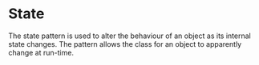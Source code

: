 # State
The state pattern is used to alter the behaviour of an object as its internal state changes. The pattern allows the class for an object to apparently change at run-time.
